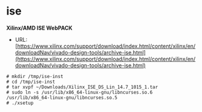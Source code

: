 # ise
**Xilinx/AMD ISE WebPACK**

* URL: [https://www.xilinx.com/support/download/index.html/content/xilinx/en/downloadNav/vivado-design-tools/archive-ise.html](https://www.xilinx.com/support/download/index.html/content/xilinx/en/downloadNav/vivado-design-tools/archive-ise.html)


```
# mkdir /tmp/ise-inst
# cd /tmp/ise-inst
# tar xvpf ~/Downloads/Xilinx_ISE_DS_Lin_14.7_1015_1.tar
# sudo ln -s /usr/lib/x86_64-linux-gnu/libncurses.so.6 /usr/lib/x86_64-linux-gnu/libncurses.so.5
# ./xsetup
```


